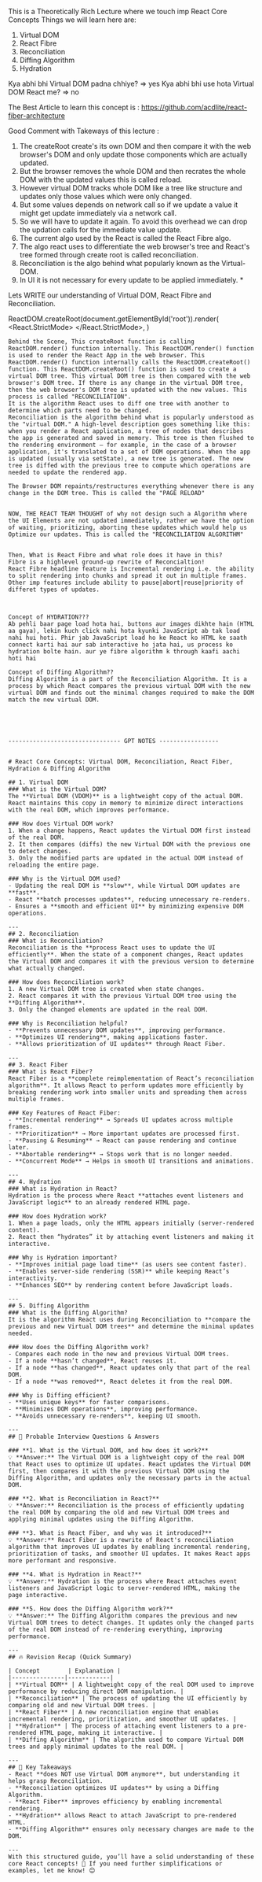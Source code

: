 This is a Theoretically Rich Lecture where we touch imp React Core Concepts
Things we will learn here are:

1. Virtual DOM
2. React Fibre
3. Reconciliation
4. Diffing Algorithm
5. Hydration

Kya abhi bhi Virtual DOM padna chhiye? ⇒ yes
Kya abhi bhi use hota Virtual DOM React me? ⇒ no

The Best Article to learn this concept is : 
https://github.com/acdlite/react-fiber-architecture


Good Comment with Takeways of this lecture : 
1. The createRoot create's its own DOM and then compare it with the web browser's DOM and only update those components which are actually updated.
2. But the browser removes the whole DOM and then recrates the whole DOM with the updated values this is called reload.
3. However virtual DOM tracks whole DOM like a tree like structure and updates only those values which were only changed.
4. But some values depends on network call so if we update a value it might get update immediately via a network call.
5. So we will have to update it again. To avoid this overhead we can drop the updation calls for the immediate value update.
6. The current algo used by the React is called the React Fibre algo.
7. The algo react uses to differentiate the web browser's tree and React's tree formed through create root is called reconciliation.
8. Reconciliation is the algo behind what popularly known as the Virtual-DOM.
9. In UI it is not necessary for every update to be applied immediately. *




Lets WRITE our understanding of Virtual DOM, React Fibre and Reconciliation.

ReactDOM.createRoot(document.getElementById('root')).render(
  <React.StrictMode>
    <App />
  </React.StrictMode>,
)
```
Behind the Scene, This createRoot function is calling ReactDOM.render() function internally. This ReactDOM.render() function is used to render the React App in the web browser. This ReactDOM.render() function internally calls the ReactDOM.createRoot() function. This ReactDOM.createRoot() function is used to create a virtual DOM tree. This virtual DOM tree is then compared with the web browser's DOM tree. If there is any change in the virtual DOM tree, then the web browser's DOM tree is updated with the new values. This process is called "RECONCILIATION".
It is the algorithm React uses to diff one tree with another to determine which parts need to be changed.
Reconciliation is the algorithm behind what is popularly understood as the "virtual DOM." A high-level description goes something like this: when you render a React application, a tree of nodes that describes the app is generated and saved in memory. This tree is then flushed to the rendering environment — for example, in the case of a browser application, it's translated to a set of DOM operations. When the app is updated (usually via setState), a new tree is generated. The new tree is diffed with the previous tree to compute which operations are needed to update the rendered app.

The Browser DOM repaints/restructures everything whenever there is any change in the DOM tree. This is called the "PAGE RELOAD"


NOW, THE REACT TEAM THOUGHT of why not design such a Algorithm where the UI Elements are not updated immediately, rather we have the option of waiting, prioritizing, aborting these updates which would help us Optimize our updates. This is called the "RECONCILIATION ALGORITHM"


Then, What is React Fibre and what role does it have in this?
Fibre is a highlevel ground-up rewrite of Reconcialtion!
React Fibre headline feature is Incremental rendering i.e. the ability to split rendering into chunks and spread it out in multiple frames. Other imp features include ability to pause|abort|reuse|priority of differet types of updates.



Concept of HYDRATION???
Ab pehli baar page load hota hai, buttons aur images dikhte hain (HTML aa gaya), lekin kuch click nahi hota kyunki JavaScript ab tak load nahi hui hoti. Phir jab JavaScript load ho ke React ko HTML ke saath connect karti hai aur sab interactive ho jata hai, us process ko hydration bolte hain. aur ye fibre algorithm k through kaafi aachi hoti hai

Concept of Diffing Algorithm??
Diffing Algorithm is a part of the Reconciliation Algorithm. It is a process by which React compares the previous virtual DOM with the new virtual DOM and finds out the minimal changes required to make the DOM match the new virtual DOM.





-------------------------------- GPT NOTES ----------------- 


# React Core Concepts: Virtual DOM, Reconciliation, React Fiber, Hydration & Diffing Algorithm

## 1. Virtual DOM
### What is the Virtual DOM?
The **Virtual DOM (VDOM)** is a lightweight copy of the actual DOM. React maintains this copy in memory to minimize direct interactions with the real DOM, which improves performance.

### How does Virtual DOM work?
1. When a change happens, React updates the Virtual DOM first instead of the real DOM.
2. It then compares (diffs) the new Virtual DOM with the previous one to detect changes.
3. Only the modified parts are updated in the actual DOM instead of reloading the entire page.

### Why is the Virtual DOM used?
- Updating the real DOM is **slow**, while Virtual DOM updates are **fast**.
- React **batch processes updates**, reducing unnecessary re-renders.
- Ensures a **smooth and efficient UI** by minimizing expensive DOM operations.

---
## 2. Reconciliation
### What is Reconciliation?
Reconciliation is the **process React uses to update the UI efficiently**. When the state of a component changes, React updates the Virtual DOM and compares it with the previous version to determine what actually changed.

### How does Reconciliation work?
1. A new Virtual DOM tree is created when state changes.
2. React compares it with the previous Virtual DOM tree using the **Diffing Algorithm**.
3. Only the changed elements are updated in the real DOM.

### Why is Reconciliation helpful?
- **Prevents unnecessary DOM updates**, improving performance.
- **Optimizes UI rendering**, making applications faster.
- **Allows prioritization of UI updates** through React Fiber.

---
## 3. React Fiber
### What is React Fiber?
React Fiber is a **complete reimplementation of React’s reconciliation algorithm**. It allows React to perform updates more efficiently by breaking rendering work into smaller units and spreading them across multiple frames.

### Key Features of React Fiber:
- **Incremental rendering** → Spreads UI updates across multiple frames.
- **Prioritization** → More important updates are processed first.
- **Pausing & Resuming** → React can pause rendering and continue later.
- **Abortable rendering** → Stops work that is no longer needed.
- **Concurrent Mode** → Helps in smooth UI transitions and animations.

---
## 4. Hydration
### What is Hydration in React?
Hydration is the process where React **attaches event listeners and JavaScript logic** to an already rendered HTML page.

### How does Hydration work?
1. When a page loads, only the HTML appears initially (server-rendered content).
2. React then “hydrates” it by attaching event listeners and making it interactive.

### Why is Hydration important?
- **Improves initial page load time** (as users see content faster).
- **Enables server-side rendering (SSR)** while keeping React’s interactivity.
- **Enhances SEO** by rendering content before JavaScript loads.

---
## 5. Diffing Algorithm
### What is the Diffing Algorithm?
It is the algorithm React uses during Reconciliation to **compare the previous and new Virtual DOM trees** and determine the minimal updates needed.

### How does the Diffing Algorithm work?
- Compares each node in the new and previous Virtual DOM trees.
- If a node **hasn’t changed**, React reuses it.
- If a node **has changed**, React updates only that part of the real DOM.
- If a node **was removed**, React deletes it from the real DOM.

### Why is Diffing efficient?
- **Uses unique keys** for faster comparisons.
- **Minimizes DOM operations**, improving performance.
- **Avoids unnecessary re-renders**, keeping UI smooth.

---
## 🤔 Probable Interview Questions & Answers

### **1. What is the Virtual DOM, and how does it work?**
💡 **Answer:** The Virtual DOM is a lightweight copy of the real DOM that React uses to optimize UI updates. React updates the Virtual DOM first, then compares it with the previous Virtual DOM using the Diffing Algorithm, and updates only the necessary parts in the actual DOM.

### **2. What is Reconciliation in React?**
💡 **Answer:** Reconciliation is the process of efficiently updating the real DOM by comparing the old and new Virtual DOM trees and applying minimal updates using the Diffing Algorithm.

### **3. What is React Fiber, and why was it introduced?**
💡 **Answer:** React Fiber is a rewrite of React's reconciliation algorithm that improves UI updates by enabling incremental rendering, prioritization of tasks, and smoother UI updates. It makes React apps more performant and responsive.

### **4. What is Hydration in React?**
💡 **Answer:** Hydration is the process where React attaches event listeners and JavaScript logic to server-rendered HTML, making the page interactive.

### **5. How does the Diffing Algorithm work?**
💡 **Answer:** The Diffing Algorithm compares the previous and new Virtual DOM trees to detect changes. It updates only the changed parts of the real DOM instead of re-rendering everything, improving performance.

---
## 🔥 Revision Recap (Quick Summary)

| Concept        | Explanation |
|---------------|------------|
| **Virtual DOM** | A lightweight copy of the real DOM used to improve performance by reducing direct DOM manipulation. |
| **Reconciliation** | The process of updating the UI efficiently by comparing old and new Virtual DOM trees. |
| **React Fiber** | A new reconciliation engine that enables incremental rendering, prioritization, and smoother UI updates. |
| **Hydration** | The process of attaching event listeners to a pre-rendered HTML page, making it interactive. |
| **Diffing Algorithm** | The algorithm used to compare Virtual DOM trees and apply minimal updates to the real DOM. |

---
## 📌 Key Takeaways
- React **does NOT use Virtual DOM anymore**, but understanding it helps grasp Reconciliation.
- **Reconciliation optimizes UI updates** by using a Diffing Algorithm.
- **React Fiber** improves efficiency by enabling incremental rendering.
- **Hydration** allows React to attach JavaScript to pre-rendered HTML.
- **Diffing Algorithm** ensures only necessary changes are made to the DOM.

---
With this structured guide, you’ll have a solid understanding of these core React concepts! 🚀 If you need further simplifications or examples, let me know! 😊


